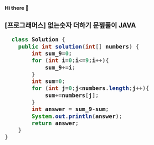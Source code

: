 ### Hi there 👋
<h2>[프로그래머스] 없는숫자 더하기 문젶풀이 JAVA

  
```JAVA
  class Solution {
    public int solution(int[] numbers) {
        int sum_9=0;
        for (int i=0;i<=9;i++){
            sum_9+=i;
        }
        int sum=0;
        for (int j=0;j<numbers.length;j++){
            sum+=numbers[j];
        }
        int answer = sum_9-sum;
        System.out.println(answer);
        return answer;
    }
}
```
